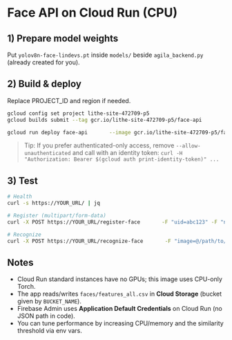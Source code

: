 
# Face API on Cloud Run (CPU)

## 1) Prepare model weights
Put `yolov8n-face-lindevs.pt` inside `models/` beside `agila_backend.py` (already created for you).

## 2) Build & deploy
Replace PROJECT_ID and region if needed.
```bash
gcloud config set project lithe-site-472709-p5
gcloud builds submit --tag gcr.io/lithe-site-472709-p5/face-api

gcloud run deploy face-api       --image gcr.io/lithe-site-472709-p5/face-api       --region asia-southeast1       --allow-unauthenticated       --cpu 2 --memory 2Gi       --port 8080       --set-env-vars BUCKET_NAME=agila-c10a4.firebasestorage.app,SIM_THRESHOLD=0.60,YOLO_WEIGHTS=models/yolov8n-face-lindevs.pt
```

> Tip: If you prefer authenticated-only access, remove `--allow-unauthenticated` and call with an identity token:
> `curl -H "Authorization: Bearer $(gcloud auth print-identity-token)" ...`

## 3) Test
```bash
# Health
curl -s https://YOUR_URL/ | jq

# Register (multipart/form-data)
curl -X POST https://YOUR_URL/register-face       -F "uid=abc123" -F "name=Jane Doe" -F "role=student"       -F "image=@/path/to/1.jpg" -F "image=@/path/to/2.jpg"

# Recognize
curl -X POST https://YOUR_URL/recognize-face       -F "image=@/path/to/test.jpg"
```

## Notes
- Cloud Run standard instances have no GPUs; this image uses CPU-only Torch.
- The app reads/writes `faces/features_all.csv` in **Cloud Storage** (bucket given by `BUCKET_NAME`).
- Firebase Admin uses **Application Default Credentials** on Cloud Run (no JSON path in code).
- You can tune performance by increasing CPU/memory and the similarity threshold via env vars.
